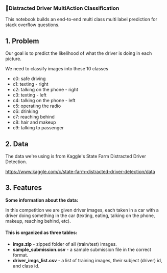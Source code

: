 ### 🚗Distracted Driver MultiAction Classification
This notebook builds an end-to-end multi class multi label prediction for stack overflow questions.

## 1. Problem

Our goal is to predict the likelihood of what the driver is doing in each picture.

We need to classify images into these 10 classes 

* c0: safe driving
* c1: texting - right
* c2: talking on the phone - right
* c3: texting - left
* c4: talking on the phone - left
* c5: operating the radio
* c6: drinking
* c7: reaching behind
* c8: hair and makeup
* c9: talking to passenger

## 2. Data

The data we're using is from Kaggle's State Farm Distracted Driver Detection.

https://www.kaggle.com/c/state-farm-distracted-driver-detection/data


## 3. Features

**Some information about the data:**

In this competition we are given driver images, each taken in a car with a driver doing something in the car (texting, eating, talking on the phone, makeup, reaching behind, etc). 

#### This is organized as three tables:


* **imgs.zip** - zipped folder of all (train/test) images.
* **sample_submission.csv** - a sample submission file in the correct format.
* **driver_imgs_list.csv** - a list of training images, their subject (driver) id, and class id.
